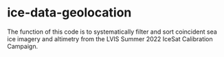 # ice-data-geolocation
The function of this code is to systematically filter and sort coincident sea ice imagery and altimetry from the LVIS Summer 2022 IceSat Calibration Campaign.
